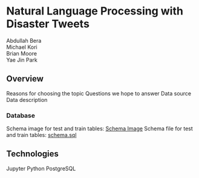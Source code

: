 # Natural Language Processing with Disaster Tweets
Abdullah Bera\
Michael Kori\
Brian Moore\
Yae Jin Park

## Overview
Reasons for choosing the topic
Questions we hope to answer
Data source
Data description

### Database
Schema image for test and train tables: [Schema Image](resources/schema.png)
Schema file for test and train tables: [schema.sql](resources/schema.sql)

## Technologies
Jupyter
Python
PostgreSQL